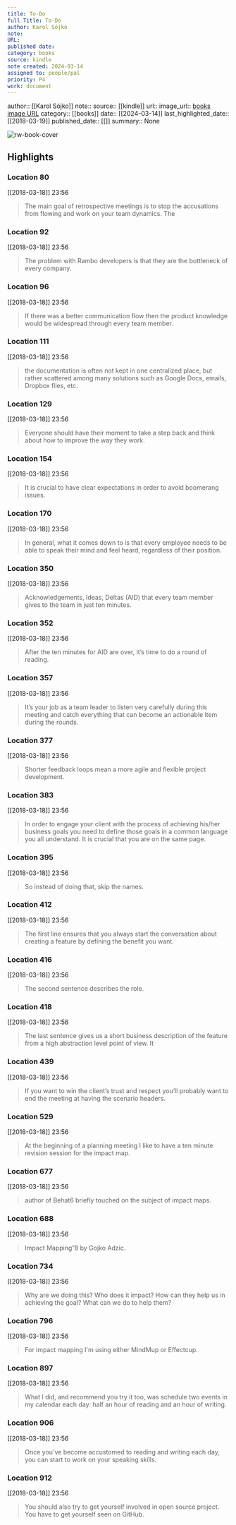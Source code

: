 ```yaml
---
title: To-Do
full Title: To-Do
author: Karol Sójko
note: 
URL: 
published date: 
category: books
source: kindle
note created: 2024-03-14
assigned to: people/pal
priority: P4
work: document
---
```

author:: [[Karol Sójko]]
note:: 
source:: [[kindle]]
url:: 
image_url:: [books image URL](https://images-na.ssl-images-amazon.com/images/I/51V70rvaoRL._SL200_.jpg)
category:: [[books]]
date:: [[2024-03-14]]
last_highlighted_date:: [[2018-03-19]]
published_date:: [[]]
summary:: None

![rw-book-cover](https://images-na.ssl-images-amazon.com/images/I/51V70rvaoRL._SL200_.jpg)

## Highlights
### Location 80
[[2018-03-18]] 23:56
> The main goal of retrospective meetings is to stop the accusations from flowing and work on your team dynamics. The


### Location 92
[[2018-03-18]] 23:56
> The problem with Rambo developers is that they are the bottleneck of every company.


### Location 96
[[2018-03-18]] 23:56
> If there was a better communication flow then the product knowledge would be widespread through every team member.


### Location 111
[[2018-03-18]] 23:56
> the documentation is often not kept in one centralized place, but rather scattered among many solutions such as Google Docs, emails, Dropbox files, etc.


### Location 129
[[2018-03-18]] 23:56
> Everyone should have their moment to take a step back and think about how to improve the way they work.


### Location 154
[[2018-03-18]] 23:56
> It is crucial to have clear expectations in order to avoid boomerang issues.


### Location 170
[[2018-03-18]] 23:56
> In general, what it comes down to is that every employee needs to be able to speak their mind and feel heard, regardless of their position.


### Location 350
[[2018-03-18]] 23:56
> Acknowledgements, Ideas, Deltas (AID) that every team member gives to the team in just ten minutes.


### Location 352
[[2018-03-18]] 23:56
> After the ten minutes for AID are over, it’s time to do a round of reading.


### Location 357
[[2018-03-18]] 23:56
> It’s your job as a team leader to listen very carefully during this meeting and catch everything that can become an actionable item during the rounds.


### Location 377
[[2018-03-18]] 23:56
> Shorter feedback loops mean a more agile and flexible project development.


### Location 383
[[2018-03-18]] 23:56
> In order to engage your client with the process of achieving his/her business goals you need to define those goals in a common language you all understand. It is crucial that you are on the same page.


### Location 395
[[2018-03-18]] 23:56
> So instead of doing that, skip the names.


### Location 412
[[2018-03-18]] 23:56
> The first line ensures that you always start the conversation about creating a feature by defining the benefit you want.


### Location 416
[[2018-03-18]] 23:56
> The second sentence describes the role.


### Location 418
[[2018-03-18]] 23:56
> The last sentence gives us a short business description of the feature from a high abstraction level point of view. It


### Location 439
[[2018-03-18]] 23:56
> If you want to win the client’s trust and respect you’ll probably want to end the meeting at having the scenario headers.


### Location 529
[[2018-03-18]] 23:56
> At the beginning of a planning meeting I like to have a ten minute revision session for the impact map.


### Location 677
[[2018-03-18]] 23:56
> author of Behat6 briefly touched on the subject of impact maps.


### Location 688
[[2018-03-18]] 23:56
> Impact Mapping”8 by Gojko Adzic.


### Location 734
[[2018-03-18]] 23:56
> Why are we doing this? Who does it impact? How can they help us in achieving the goal? What can we do to help them?


### Location 796
[[2018-03-18]] 23:56
> For impact mapping I'm using either MindMup or Effectcup.


### Location 897
[[2018-03-18]] 23:56
> What I did, and recommend you try it too, was schedule two events in my calendar each day: half an hour of reading and an hour of writing.


### Location 906
[[2018-03-18]] 23:56
> Once you’ve become accustomed to reading and writing each day, you can start to work on your speaking skills.


### Location 912
[[2018-03-18]] 23:56
> You should also try to get yourself involved in open source project. You have to get yourself seen on GitHub.


